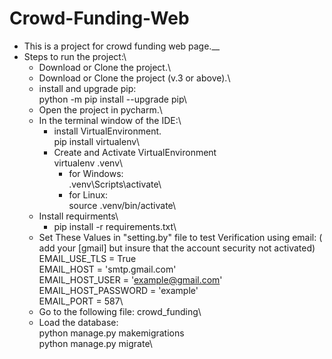 # Crowd-Funding-Web
- This is a project for crowd funding web page.__
- Steps to run the project:\
	- Download or Clone the project.\
	- Download or Clone the project (v.3 or above).\
	- install and upgrade pip:\
		python -m pip install --upgrade pip\
	- Open the project in pycharm.\
	- In the terminal window of the IDE:\
		- install VirtualEnvironment.\
			pip install virtualenv\
		- Create and Activate VirtualEnvironment\
			virtualenv .venv\
			- for Windows:\
				.venv\Scripts\activate\
			- for Linux:\
				source .venv/bin/activate\
	- Install requirments\
		- pip install -r requirements.txt\
	- Set These Values in "setting.by" file to test Verification using email: ( add your [gmail] but insure that the account security not activated)\
		EMAIL_USE_TLS = True\
		EMAIL_HOST = 'smtp.gmail.com'\
		EMAIL_HOST_USER = 'example@gmail.com'\
		EMAIL_HOST_PASSWORD = 'example'\
		EMAIL_PORT = 587\
	- Go to the following file: crowd_funding\
	- Load the database:\
		python manage.py makemigrations\
		python manage.py migrate\
